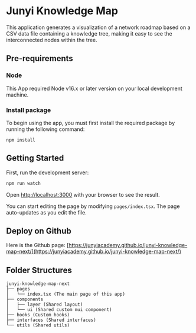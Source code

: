 # Junyi Knowledge Map

This application generates a visualization of a network roadmap based on a CSV data file containing a knowledge tree, making it easy to see the interconnected nodes within the tree.

## Pre-requirements

### Node

This App required Node v16.x or later version on your local development machine.

### Install package

To begin using the app, you must first install the required package by running the following command:

```
npm install
```

## Getting Started

First, run the development server:

```bash
npm run watch
```

Open [http://localhost:3000](http://localhost:3000) with your browser to see the result.

You can start editing the page by modifying `pages/index.tsx`. The page auto-updates as you edit the file.

## Deploy on Github

Here is the Github page: [https://junyiacademy.github.io/junyi-knowledge-map-next/](https://junyiacademy.github.io/junyi-knowledge-map-next/)

## Folder Structures

```
junyi-knowledge-map-next
├── pages
│   └── index.tsx (The main page of this app)
├── components
│   ├── layer (Shared layout)
│   └── ui (Shared custom mui component)
├── hooks (Custom hooks)
├── interfaces (Shared interfaces)
└── utils (Shared utils)
```
